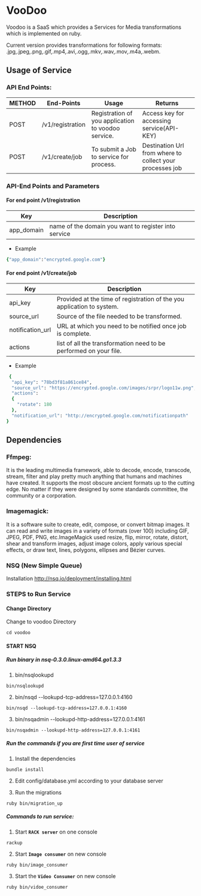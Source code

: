 VooDoo
======

Voodoo is a SaaS which provides a Services for Media transformations which is implemented on ruby.

Current version provides transformations for following formats: 
.jpg,.jpeg,.png,.gif,.mp4,.avi,.ogg,.mkv,.wav,.mov,.m4a,.webm.


Usage of Service
----------------

### API End Points:
| METHOD | End-Points       | Usage                                              | Returns                                                  |
|--------|------------------|----------------------------------------------------|----------------------------------------------------------|
| POST	 | /v1/registration	| Registration of you application to voodoo service. | Access key for accessing service(API-KEY)                |
| POST	 | /v1/create/job	| To submit a Job to service for process.            | Destination Url from where to collect your processes job |


### API-End Points and Parameters
#### For end point /v1/registration
|    Key   |Description                                          |
|----------|-----------------------------------------------------|
|app_domain| name of the domain you want to register into service|

* Example

```ruby
{"app_domain":"encrypted.google.com"}
```

#### For end point /v1/create/job
|Key             |Description                                                            |
|----------------|-----------------------------------------------------------------------|
|api_key         | Provided at the time of registration of the you application to system.|
|source_url      | Source of the file needed to be transformed.                          |
|notification_url| URL at which you need to be notified once job is complete.            |
|actions         | list of all the transformation need to be performed on your file.     |

* Example

```ruby
 {
  "api_key": "78bd3f81a861ce84",
  "source_url": "https://encrypted.google.com/images/srpr/logo11w.png",
  "actions": 
  {
    "rotate": 180
  },
  "notification_url": "http://encrypted.google.com/notificationpath"
}
```

Dependencies
------------

### Ffmpeg:
It is the leading multimedia framework, able to decode, encode, transcode, stream, filter and play pretty much anything that humans and machines have created. It supports the most obscure ancient formats up to the cutting edge. No matter if they were designed by some standards committee, the community or a corporation.

### Imagemagick:
It is a software suite to create, edit, compose, or convert bitmap images. It can read and write images in a variety of formats (over 100) including GIF, JPEG, PDF, PNG, etc.ImageMagick used resize, flip, mirror, rotate, distort, shear and transform images, adjust image colors, apply various special effects, or draw text, lines, polygons, ellipses and Bézier curves.

### NSQ (New Simple Queue)
Installation
http://nsq.io/deployment/installing.html

### STEPS to Run Service

#### Change Directory

Change to voodoo Directory
```Shell
cd voodoo
```

#### START NSQ

##### Run binary in nsq-0.3.0.linux-amd64.go1.3.3


1. bin/nsqlookupd
```Shell
bin/nsqlookupd
```

2. bin/nsqd --lookupd-tcp-address=127.0.0.1:4160
```Shell
bin/nsqd --lookupd-tcp-address=127.0.0.1:4160
```

3. bin/nsqadmin --lookupd-http-address=127.0.0.1:4161
```Shell
bin/nsqadmin --lookupd-http-address=127.0.0.1:4161
```


##### Run the commands if you are first time user of service 

1. Install the dependencies

```Shell
bundle install
```
2. Edit config/database.yml according to your database server

3. Run the migrations

```Shell
ruby bin/migration_up
```


##### Commands to run service:

1. Start **`RACK server`** on one console
```Shell
rackup
```

2. Start **`Image consumer`** on new console
```Shell
ruby bin/image_consumer
```

3. Start the **`Video Consumer`** on new console
```Shell
ruby bin/vidoe_consumer
```